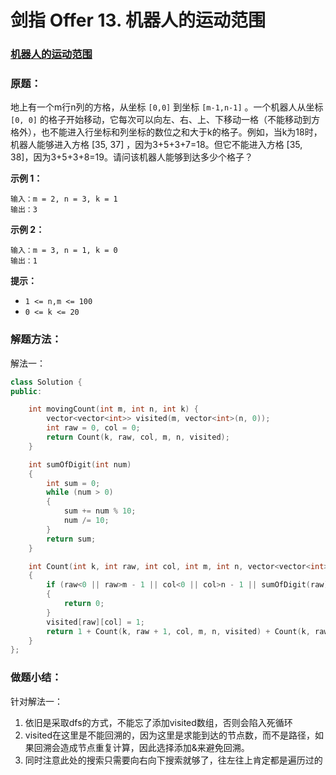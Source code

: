 # 剑指 Offer 13. 机器人的运动范围

### [机器人的运动范围](https://leetcode-cn.com/problems/ji-qi-ren-de-yun-dong-fan-wei-lcof/)

### 原题：

地上有一个m行n列的方格，从坐标 `[0,0]` 到坐标 `[m-1,n-1]` 。一个机器人从坐标 `[0, 0]` 的格子开始移动，它每次可以向左、右、上、下移动一格（不能移动到方格外），也不能进入行坐标和列坐标的数位之和大于k的格子。例如，当k为18时，机器人能够进入方格 \[35, 37] ，因为3+5+3+7=18。但它不能进入方格 \[35, 38]，因为3+5+3+8=19。请问该机器人能够到达多少个格子？

**示例 1：**

```
输入：m = 2, n = 3, k = 1
输出：3
```

**示例 2：**

```
输入：m = 3, n = 1, k = 0
输出：1
```

**提示：**

* `1 <= n,m <= 100`
* `0 <= k <= 20`

### 解题方法：

解法一：

```cpp
class Solution {
public:

    int movingCount(int m, int n, int k) {
        vector<vector<int>> visited(m, vector<int>(n, 0));
        int raw = 0, col = 0;
        return Count(k, raw, col, m, n, visited);
    }

    int sumOfDigit(int num)
    {
        int sum = 0;
        while (num > 0)
        {
            sum += num % 10;
            num /= 10;
        }
        return sum;
    }

    int Count(int k, int raw, int col, int m, int n, vector<vector<int>>& visited)
    {
        if (raw<0 || raw>m - 1 || col<0 || col>n - 1 || sumOfDigit(raw) + sumOfDigit(col) > k|| visited[raw][col])
        {
            return 0;
        }
        visited[raw][col] = 1;
        return 1 + Count(k, raw + 1, col, m, n, visited) + Count(k, raw, col + 1, m, n, visited);
    }
};
```

### 做题小结：

针对解法一：

1. 依旧是采取dfs的方式，不能忘了添加visited数组，否则会陷入死循环
2. visited在这里是不能回溯的，因为这里是求能到达的节点数，而不是路径，如果回溯会造成节点重复计算，因此选择添加&来避免回溯。
3. 同时注意此处的搜索只需要向右向下搜索就够了，往左往上肯定都是遍历过的
